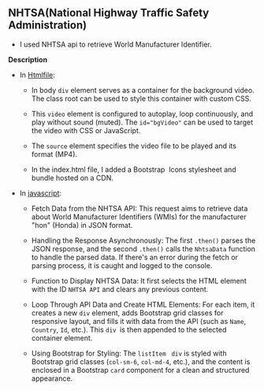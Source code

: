 ## NHTSA(National Highway Traffic Safety Administration)

 * I used NHTSA api to retrieve World Manufacturer Identifier.
 
**Description**
   
   - In [Htmlfile](./index.html):
       
       * In body `div` element serves as a container for the background video. The class root can be used to style this container with custom CSS.
       
       * This `video` element is configured to autoplay, loop continuously, and play without sound (muted). The `id="bgVideo"` can be used to target the video with CSS or JavaScript. 
       
       * The `source` element specifies the video file to be played and its format (MP4).
       
       * In the index.html file, I added a Bootstrap  Icons stylesheet and bundle hosted on a CDN.
   
   - In [javascript](./js/script.js):
       
       * Fetch Data from the NHTSA API: This request aims to retrieve data about World Manufacturer Identifiers (WMIs) for the manufacturer "hon" (Honda) in JSON format.
       
       * Handling the Response Asynchronously: The first `.then()` parses the JSON response, and the second `.then()` calls the `NhtsaData` function to handle the parsed data. If there's an error during the fetch or parsing process, it is caught and logged to the console. 
       
       * Function to Display NHTSA Data: It first selects the HTML element with the ID `NHTSA API` and clears any previous content.
       
       * Loop Through API Data and Create HTML Elements: For each item, it creates a new `div` element, adds Bootstrap grid classes for responsive layout, and fills it with data from the API (such as `Name`, `Country`, `Id`, etc.). This `div `is then appended to the selected container element.
       
       * Using Bootstrap for Styling: The `listItem ` `div` is styled with Bootstrap grid classes (`col-sm-6`, `col-md-4`, etc.), and the content is enclosed in a Bootstrap `card` component for a clean and structured appearance.